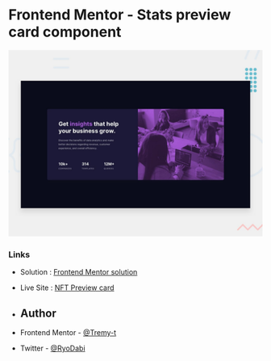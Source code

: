 # Frontend Mentor - Stats preview card component

![Design preview for the Stats preview card component coding challenge](./design/desktop-preview.jpg)

### Links

- Solution : [Frontend Mentor solution](https://www.frontendmentor.io/solutions/nft-preview-card-htmlcss-L89ebOUsSA)
- Live Site : [NFT Preview card](https://tremy-t.github.io/NFT-preview-card/)

- ## Author

- Frontend Mentor - [@Tremy-t](https://www.frontendmentor.io/profile/Tremy-t)
- Twitter - [@RyoDabi](https://www.twitter.com/RyoDabi)

